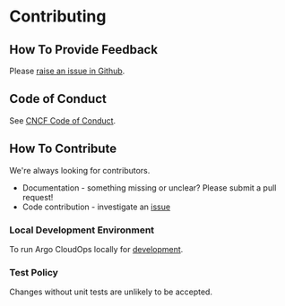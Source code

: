 # Contributing

## How To Provide Feedback

Please [raise an issue in Github](https://github.com/argoproj-labs/argo-cloudops/issues).

## Code of Conduct

See [CNCF Code of Conduct](https://github.com/cncf/foundation/blob/master/code-of-conduct.md).

## How To Contribute

We're always looking for contributors.

* Documentation - something missing or unclear? Please submit a pull request!
* Code contribution - investigate an [issue](https://github.com/argoproj-labs/argo-cloudops/issues)

### Local Development Environment

To run Argo CloudOps locally for [development](development-env.md).

### Test Policy

Changes without unit tests are unlikely to be accepted. 
